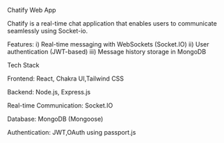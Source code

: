 Chatify Web App

Chatify is a real-time chat application that enables users to communicate seamlessly using Socket-io.

Features: 
    i) Real-time messaging with WebSockets (Socket.IO)
    ii) User authentication (JWT-based)
    iii) Message history storage in MongoDB

Tech Stack

Frontend:  React, Chakra UI,Tailwind CSS

Backend: Node.js, Express.js

Real-time Communication: Socket.IO

Database: MongoDB (Mongoose)

Authentication: JWT,OAuth using passport.js

